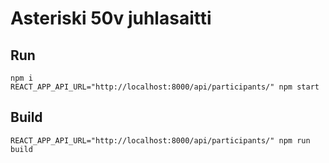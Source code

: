 # Asteriski 50v juhlasaitti

## Run

```shell
npm i
REACT_APP_API_URL="http://localhost:8000/api/participants/" npm start
```

## Build

```shell
REACT_APP_API_URL="http://localhost:8000/api/participants/" npm run build
```
